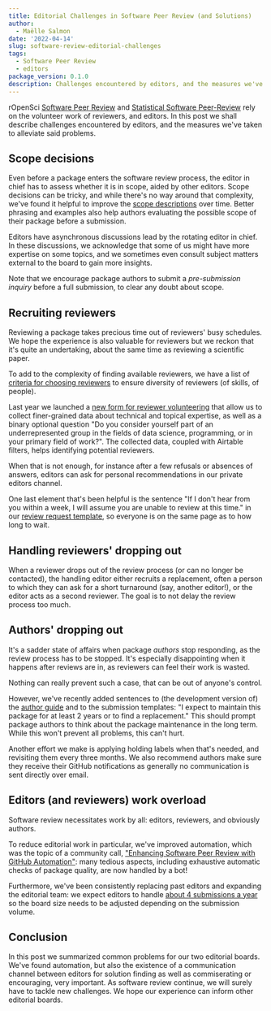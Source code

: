 ```yaml
---
title: Editorial Challenges in Software Peer Review (and Solutions)
author:
  - Maëlle Salmon
date: '2022-04-14'
slug: software-review-editorial-challenges
tags:
  - Software Peer Review
  - editors
package_version: 0.1.0
description: Challenges encountered by editors, and the measures we've taken to try to alleviate said problems.
---
```


rOpenSci [Software Peer Review](/software-review/) and [Statistical Software Peer-Review](/stat-software-review/) rely on the volunteer work of reviewers, and editors.
In this post we shall describe challenges encountered by editors, and the measures we've taken to alleviate said problems.

## Scope decisions 

Even before a package enters the software review process, the editor in chief has to assess whether it is in scope, aided by other editors.
Scope decisions can be tricky, and while there's no way around that complexity, we've found it helpful to improve the [scope descriptions](https://devguide.ropensci.org/policies.html#aims-and-scope) over time.
Better phrasing and examples also help authors evaluating the possible scope of their package before a submission.

Editors have asynchronous discussions lead by the rotating editor in chief. 
In these discussions, we acknowledge that some of us might have more expertise on some topics, and we sometimes even consult subject matters external to the board to gain more insights.

Note that we encourage package authors to submit a _pre-submission inquiry_ before a full submission, to clear any doubt about scope.

## Recruiting reviewers

Reviewing a package takes precious time out of reviewers' busy schedules.
We hope the experience is also valuable for reviewers but we reckon that it's quite an undertaking, about the same time as reviewing a scientific paper.

To add to the complexity of finding available reviewers, we have a list of [criteria for choosing reviewers](https://devguide.ropensci.org/editorguide.html#criteria-for-choosing-a-reviewer) to ensure diversity of reviewers (of skills, of people).

Last year we launched a [new form for reviewer volunteering](/blog/2021/11/18/devguide-0.7.0/#a-new-form-for-volunteer-reviewing) that allow us to collect finer-grained data about technical and topical expertise, as well as a binary optional question "Do you consider yourself part of an underrepresented group in the fields of data science, programming, or in your primary field of work?".
The collected data, coupled with Airtable filters, helps identifying potential reviewers.

When that is not enough, for instance after a few refusals or absences of answers, editors can ask for personal recommendations in our private editors channel.

One last element that's been helpful is the sentence "If I don't hear from you within a week, I will assume you are unable to review at this time." in our [review request template](https://devguide.ropensci.org/reviewrequesttemplate.html), so everyone is on the same page as to how long to wait.

## Handling reviewers' dropping out 

When a reviewer drops out of the review process (or can no longer be contacted),
the handling editor either recruits a replacement, often a person to which they can ask for a short turnaround (say, another editor!), or the editor acts as a second reviewer.
The goal is to not delay the review process too much.

## Authors' dropping out

It's a sadder state of affairs when package _authors_ stop responding, as the review process has to be stopped.
It's especially disappointing when it happens after reviews are in, as reviewers can feel their work is wasted.

Nothing can really prevent such a case, that can be out of anyone's control.

However, we've recently added sentences to (the development version of) the [author guide](https://devdevguide.netlify.app/authors-guide.html) and to the submission templates: "I expect to maintain this package for at least 2 years or to find a replacement."
This should prompt package authors to think about the package maintenance in the long term.
While this won't prevent all problems, this can't hurt.

Another effort we make is applying holding labels when that's needed, and revisiting them every three months.
We also recommend authors make sure they receive their GitHub notifications as generally no communication is sent directly over email.

## Editors (and reviewers) work overload 

Software review necessitates work by all: editors, reviewers, and obviously authors.

To reduce editorial work in particular, we've improved automation, which was the topic of a community call, ["Enhancing Software Peer Review with GitHub Automation"](/commcalls/dec2021-automation/): many tedious aspects, including exhaustive automatic checks of package quality, are now handled by a bot!

Furthermore, we've been consistently replacing past editors and expanding the editorial team: we expect editors to handle [about 4 submissions a year](https://devdevguide.netlify.app/editorguide.html#editors-responsabilities) so the board size needs to be adjusted depending on the submission volume.

## Conclusion

In this post we summarized common problems for our two editorial boards. 
We've found automation, but also the existence of a communication channel between editors for solution finding as well as commiserating or encouraging, very important.
As software review continue, we will surely have to tackle new challenges.
We hope our experience can inform other editorial boards.

